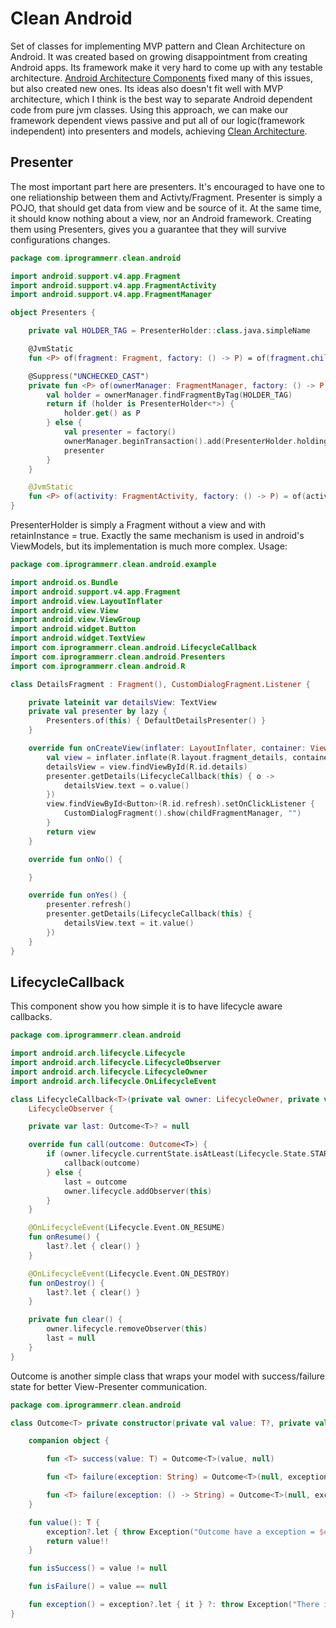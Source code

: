 # Clean Android
Set of classes for implementing MVP pattern and Clean Architecture on Android. It was created based on growing disappointment from creating Android apps. Its framework make it very hard to come up with any testable architecture. [Android Architecture Components](https://developer.android.com/topic/libraries/architecture) fixed many of this issues, but also created new ones. Its ideas also doesn't fit well with MVP architecture, which I think is the best way to separate Android dependent code from pure jvm classes. Using this approach, we can make our framework dependent views passive and put all of our logic(framework independent) into presenters and models, achieving [Clean Architecture](https://blog.cleancoder.com/uncle-bob/2012/08/13/the-clean-architecture.html).
## Presenter
The most important part here are presenters. It's encouraged to have one to one reliationship between them and Activty/Fragment. Presenter is simply a POJO, that should get data from view and be source of it. At the same time, it should know nothing about a view, nor an Android framework. Creating them using Presenters, gives you a guarantee that they will survive configurations changes.
```kotlin
package com.iprogrammerr.clean.android

import android.support.v4.app.Fragment
import android.support.v4.app.FragmentActivity
import android.support.v4.app.FragmentManager

object Presenters {

    private val HOLDER_TAG = PresenterHolder::class.java.simpleName

    @JvmStatic
    fun <P> of(fragment: Fragment, factory: () -> P) = of(fragment.childFragmentManager, factory)

    @Suppress("UNCHECKED_CAST")
    private fun <P> of(ownerManager: FragmentManager, factory: () -> P): P {
        val holder = ownerManager.findFragmentByTag(HOLDER_TAG)
        return if (holder is PresenterHolder<*>) {
            holder.get() as P
        } else {
            val presenter = factory()
            ownerManager.beginTransaction().add(PresenterHolder.holding(presenter), HOLDER_TAG).commit()
            presenter
        }
    }

    @JvmStatic
    fun <P> of(activity: FragmentActivity, factory: () -> P) = of(activity.supportFragmentManager, factory)
}
```
PresenterHolder is simply a Fragment without a view and with retainInstance = true. Exactly the same mechanism is used in android's ViewModels, but its implementation is much more complex. Usage:
```kotlin
package com.iprogrammerr.clean.android.example

import android.os.Bundle
import android.support.v4.app.Fragment
import android.view.LayoutInflater
import android.view.View
import android.view.ViewGroup
import android.widget.Button
import android.widget.TextView
import com.iprogrammerr.clean.android.LifecycleCallback
import com.iprogrammerr.clean.android.Presenters
import com.iprogrammerr.clean.android.R

class DetailsFragment : Fragment(), CustomDialogFragment.Listener {

    private lateinit var detailsView: TextView
    private val presenter by lazy {
        Presenters.of(this) { DefaultDetailsPresenter() }
    }

    override fun onCreateView(inflater: LayoutInflater, container: ViewGroup?, savedInstanceState: Bundle?): View? {
        val view = inflater.inflate(R.layout.fragment_details, container, false)
        detailsView = view.findViewById(R.id.details)
        presenter.getDetails(LifecycleCallback(this) { o ->
            detailsView.text = o.value()
        })
        view.findViewById<Button>(R.id.refresh).setOnClickListener {
            CustomDialogFragment().show(childFragmentManager, "")
        }
        return view
    }

    override fun onNo() {

    }

    override fun onYes() {
        presenter.refresh()
        presenter.getDetails(LifecycleCallback(this) {
            detailsView.text = it.value()
        })
    }
}
```

## LifecycleCallback
This component show you how simple it is to have lifecycle aware callbacks.
```kotlin
package com.iprogrammerr.clean.android

import android.arch.lifecycle.Lifecycle
import android.arch.lifecycle.LifecycleObserver
import android.arch.lifecycle.LifecycleOwner
import android.arch.lifecycle.OnLifecycleEvent

class LifecycleCallback<T>(private val owner: LifecycleOwner, private val callback: (Outcome<T>) -> Unit) : Callback<T>,
    LifecycleObserver {

    private var last: Outcome<T>? = null

    override fun call(outcome: Outcome<T>) {
        if (owner.lifecycle.currentState.isAtLeast(Lifecycle.State.STARTED)) {
            callback(outcome)
        } else {
            last = outcome
            owner.lifecycle.addObserver(this)
        }
    }

    @OnLifecycleEvent(Lifecycle.Event.ON_RESUME)
    fun onResume() {
        last?.let { clear() }
    }

    @OnLifecycleEvent(Lifecycle.Event.ON_DESTROY)
    fun onDestroy() {
        last?.let { clear() }
    }

    private fun clear() {
        owner.lifecycle.removeObserver(this)
        last = null
    }
}
```
Outcome is another simple class that wraps your model with success/failure state for better View-Presenter communication.
```kotlin
package com.iprogrammerr.clean.android

class Outcome<T> private constructor(private val value: T?, private val exception: String?) {

    companion object {

        fun <T> success(value: T) = Outcome<T>(value, null)

        fun <T> failure(exception: String) = Outcome<T>(null, exception)

        fun <T> failure(exception: () -> String) = Outcome<T>(null, exception())
    }

    fun value(): T {
        exception?.let { throw Exception("Outcome have a exception = $exception") }
        return value!!
    }

    fun isSuccess() = value != null

    fun isFailure() = value == null

    fun exception() = exception?.let { it } ?: throw Exception("There is no exception, result has a value: $value")
}
```